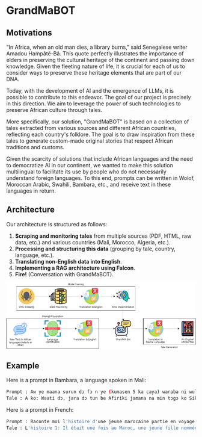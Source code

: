 # GrandMaBOT

## Motivations

"In Africa, when an old man dies, a library burns," said Senegalese writer Amadou Hampâté-Bâ. This quote perfectly illustrates the importance of elders in preserving the cultural heritage of the continent and passing down knowledge. Given the fleeting nature of life, it is crucial for each of us to consider ways to preserve these heritage elements that are part of our DNA.

Today, with the development of AI and the emergence of LLMs, it is possible to contribute to this endeavor. The goal of our project is precisely in this direction. We aim to leverage the power of such technologies to preserve African culture through tales.

More specifically, our solution, "GrandMaBOT" is based on a collection of tales extracted from various sources and different African countries, reflecting each country's folklore. The goal is to draw inspiration from these tales to generate custom-made original stories that respect African traditions and customs.

Given the scarcity of solutions that include African languages and the need to democratize AI in our continent, we wanted to make this solution multilingual to facilitate its use by people who do not necessarily understand foreign languages. To this end, prompts can be written in Wolof, Moroccan Arabic, Swahili, Bambara, etc., and receive text in these languages in return.

## Architecture

Our architecture is structured as follows:
1. **Scraping and monitoring tales** from multiple sources (PDF, HTML, raw data, etc.) and various countries (Mali, Morocco, Algeria, etc.).
2. **Processing and structuring this data** (grouping by tale, country, language, etc.).
3. **Translating non-English data into English**.
4. **Implementing a RAG architecture using Falcon**.
5. **Fire!** (Conversation with GrandMaBOT).

![Architecture Diagram](architecture.png)

## Example
Here is a prompt in Bambara, a language spoken in Mali:
```sh
Prompt : Aw ye maana surun dɔ fɔ n ye (kumasen 5 ka caya) waraba ni wulu dɔ kan
Tale : A ko: Waati dɔ, jara dɔ tun be Afiriki jamana na min tɔgɔ ko Sikar. A tun ka fari ani a tun be se ka koo dɔw kɛ. A tun be se ka mɔgɔw bali k'a ka bɛɛn sigi n'a ye. Loon dɔ, k'a to a tagatɔ a ka yɔrɔ kɔlɔsi, a ye wulu dɔ ye. Wuluw tun be siran a ɲɛ. Nka, a hinɛ donna a la, a y'a latigɛ k'a ta k'a kɛ a ka derekeba ye. Wulu nin tɔgɔ ko Timmy. K'a ta o loon na, u kɛra teriw ye. Sikar tun be to ka Timmy kalan a ka dumuni ɲini ani k'a dɛmɛ. U tun be yaala ɲɔgɔn fɛ kongokolon kɔnɔ, ka kongosogow faga ani ka kongosogo farimanw faga. U ka kokɛcogow tun tɛ kelen ye hali dɔɔni.
```

Here is a prompt in French:
```sh
Prompt : Raconte moi l'histoire d'une jeune marocaine partie en voyage avec sa maman
Tale : L'histoire 1: Il était une fois au Maroc, une jeune fille nommée Lila qui vivait avec sa mère. Ils étaient très proches et faisaient toujours des choses ensemble. Un jour, ils ont décidé de faire un voyage en voiture à travers la campagne du Maroc. Alors qu'ils conduisaient le long des routes sinueuses, Lila ne pouvait s'empêcher de se sentir excitée par tous les nouveaux endroits qu'elle verrait. L'histoire 2: Lila n'avait jamais fait un si long trajet en voiture auparavant et était ravie à l'idée de voir autant de nouveaux paysages. Elle avait l'impression que ce serait une aventure dont ils se souviendraient tous les deux pour toujours.

```
